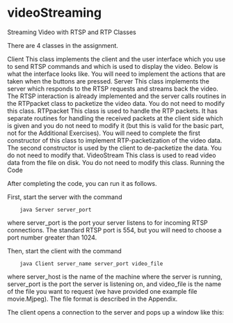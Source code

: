 # videoStreaming
Streaming Video with RTSP and RTP
Classes

There are 4 classes in the assignment.

Client
This class implements the client and the user interface which you use to send RTSP commands and which is used to display the video. Below is what the interface looks like. You will need to implement the actions that are taken when the buttons are pressed.
Server
This class implements the server which responds to the RTSP requests and streams back the video. The RTSP interaction is already implemented and the server calls routines in the RTPpacket class to packetize the video data. You do not need to modify this class.
RTPpacket
This class is used to handle the RTP packets. It has separate routines for handling the received packets at the client side which is given and you do not need to modify it (but this is valid for the basic part, not for the Additional Exercises). You will need to complete the first constructor of this class to implement RTP-packetization of the video data. The second constructor is used by the client to de-packetize the data. You do not need to modify that.
VideoStream
This class is used to read video data from the file on disk. You do not need to modify this class.
Running the Code

After completing the code, you can run it as follows.

First, start the server with the command

        java Server server_port
where server_port is the port your server listens to for incoming RTSP connections. The standard RTSP port is 554, but you will need to choose a port number greater than 1024.

Then, start the client with the command

        java Client server_name server_port video_file
where server_host is the name of the machine where the server is running, server_port is the port the server is listening on, and video_file is the name of the file you want to request (we have provided one example file movie.Mjpeg). The file format is described in the Appendix.

The client opens a connection to the server and pops up a window like this:
